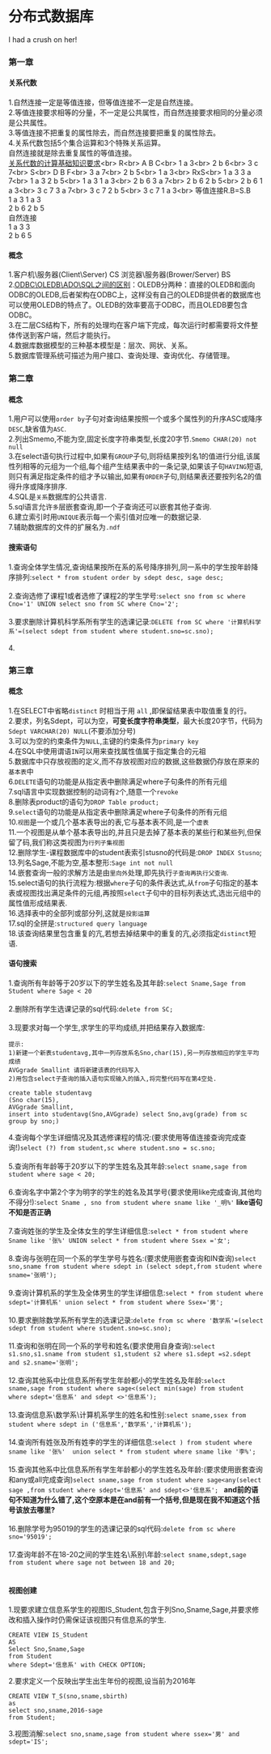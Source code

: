 # 分布式数据库
I had a crush on her!
### 第一章
#### 关系代数
1.自然连接一定是等值连接，但等值连接不一定是自然连接。<br>
2.等值连接要求相等的分量，不一定是公共属性，而自然连接要求相同的分量必须是公共属性。<br>
3.等值连接不把重复的属性除去，而自然连接要把重复的属性除去。<br>
4.关系代数包括5个集合运算和3个特殊关系运算。<br>
自然连接就是除去重复属性的等值连接。<br>
[关系代数的计算基础知识要求](https://www.sogou.com/link?url=DSOYnZeCC_owkDvmYG0gMz-JrNZwwuWK1JG7YC2B9Nw-tFzkIQ3_Tp8-QMMFL5y4HWJXhi2GHbWuLaNMGv04nw..)<br>
R<br>
A B C<br>
1 a 3<br>
2 b 6<br>
3 c 7<br>
S<br>
D B F<br>
3 a 7<br>
2 b 5<br>
1 a 3<br>
RxS<br>
1 a 3 3 a 7<br>
1 a 3 2 b 5<br>
1 a 3 1 a 3<br>
2 b 6 3 a 7<br>
2 b 6 2 b 5<br>
2 b 6 1 a 3<br>
3 c 7 3 a 7<br>
3 c 7 2 b 5<br>
3 c 7 1 a 3<br>
等值连接R.B=S.B<br>
1 a 3 1 a 3<br>
2 b 6 2 b 5<br>
自然连接<br>
1 a 3 3<br>
2 b 6 5<br>
#### 概念
1.客户机\服务器(Client\Server) CS  浏览器\服务器(Brower/Server) BS<br>
2.[ODBC\OLEDB\ADO\SQL之间的区别](http://www.cnblogs.com/yuanfubiao/archive/2010/12/22/1914149.html)：OLEDB分两种：直接的OLEDB和面向ODBC的OLEDB,后者架构在ODBC上，这样没有自己的OLEDB提供者的数据库也可以使用OLEDB的特点了。OLEDB的效率要高于ODBC，而且OLEDB要包含ODBC。<br>
3.在二层CS结构下，所有的处理均在客户端下完成，每次运行时都需要将文件整体传送到客户端，然后才能执行。<br>
4.数据库数据模型的三种基本模型是：层次、网状、关系。<br>
5.数据库管理系统可描述为用户接口、查询处理、查询优化、存储管理。<br>

### 第二章
#### 概念
1.用户可以使用`order by`子句对查询结果按照一个或多个属性列的升序ASC或降序`DESC`,缺省值为`ASC`.<br>
2.列出Smemo,不能为空,固定长度字符串类型,长度20字节.`Smemo CHAR(20) not null`<br>
3.在select语句执行过程中,如果有`GROUP`子句,则将结果按列名1的值进行分组,该属性列相等的元组为一个组,每个组产生结果表中的一条记录,如果该子句`HAVING`短语,则只有满足指定条件的组才予以输出,如果有`ORDER`子句,则结果表还要按列名2的值得升序或降序排序.<br>
4.SQL是`关系`数据库的公共语言.<br>
5.sql语言允许`多`层嵌套查询,即一个子查询还可以嵌套其他子查询.<br>
6.建立索引时用`UNIQUE`表示每一个索引值对应唯一的数据记录.<br>
7.辅助数据库的文件的扩展名为`.ndf`<br>


#### 搜索语句
1.查询全体学生情况,查询结果按所在系的系号降序排列,同一系中的学生按年龄降序排列:`select * from student order by sdept desc, sage desc;`<br><br>
2.查询选修了课程1或者选修了课程2的学生学号:`select sno from sc where Cno='1' UNION select sno from SC where Cno='2';`<br><br>
3.要求删除计算机科学系所有学生的选课记录:`DELETE from SC where '计算机科学系'=(select sdept from student where student.sno=sc.sno);`<br><br>
4.

### 第三章
#### 概念
1.在SELECT中省略`distinct`  时相当于用  `all`  ,即保留结果表中取值重复的行。<br>
2.要求，列名Sdept，可以为空，**可变长度字符串类型**，最大长度20字节，代码为`Sdept VARCHAR(20) NULL`(不要添加分号)<br>
3.可以为空的约束条件为` NULL `,主键的约束条件为`primary key` <br>
4.在SQL中使用谓语`IN`可以用来查找属性值属于指定集合的元祖<br>
5.数据库中只存放视图的定义,而不存放视图对应的数据,这些数据仍存放在原来的`基本表`中<br>
6.`DELETE`语句的功能是从指定表中删除满足where子句条件的所有元组<br>
7.sql语言中实现数据控制的动词有`2`个,随意一个`revoke`<br>
8.删除表product的语句为`DROP Table product;`<br>
9.`select`语句的功能是从指定表中删除满足where子句条件的所有元组<br>
10.`视图`是一个或几个基本表导出的表,它与基本表不同,是一个`虚表`<br>
11.一个视图是从单个基本表导出的,并且只是去掉了基本表的某些行和某些列,但保留了码,我们称这类视图为`行列子集视图`<br>
12.删除学生-课程数据库中的student表索引stusno的代码是:`DROP INDEX Stusno`;<br>
13.列名Sage,不能为空,基本整形:`Sage int not null`<br>
14.嵌套查询一般的求解方法是由`里向外`处理,即先执行`子查询再执行父查询`.<br>
15.select语句的执行流程为:根据`where`子句的条件表达式,从`from`子句指定的基本表或视图找出满足条件的元组,再按照`select`子句中的目标列表达式,选出元组中的属性值形成结果表.<br>
16.选择表中的全部列或部分列,这就是`投影运算`<br>
17.sql的全拼是:`structured query language`<br>
18.该查询结果里包含重复的亢,若想去掉结果中的重复的亢,必须指定`distinct`短语.<br>

#### 语句搜索
1.查询所有年龄等于20岁以下的学生姓名及其年龄:`select Sname,Sage from Student where Sage < 20`<br><br>
2.删除所有学生选课记录的sql代码:`delete from SC;` <br><br>
3.现要求对每一个学生,求学生的平均成绩,并把结果存入数据库:
```
提示:
1)新建一个新表studentavg,其中一列存放系名Sno,char(15),另一列存放相应的学生平均成绩
AVGgrade Smallint 请将新建该表的代码写入
2)用包含select子查询的插入语句实现输入的插入,将完整代码写在第4空处.

create table studentavg
(Sno char(15),
AVGgrade Smallint,
insert into studentavg(Sno,AVGgrade) select Sno,avg(grade) from sc group by sno;)
```
4.查询每个学生详细情况及其选修课程的情况:(要求使用等值连接查询完成查询!)`select (?) from student,sc where student.sno = sc.sno;`<br><br>
5.查询所有年龄等于20岁以下的学生姓名及其年龄:`select sname,sage from student where sage < 20;`<br><br>
6.查询名字中第2个字为明字的学生的姓名及其学号(要求使用like完成查询,其他均不得分!):`select Sname , sno from student where sname like '_明%'` **like语句不知是否正确**<br><br>
7.查询姓张的学生及全体女生的学生详细信息:`select * from student where Sname like '张%' UNION select * from student where Ssex ='女';`<br><br>
8.查询与张明在同一个系的学生学号与姓名:(要求使用嵌套查询和IN查询)`select sno,sname from student where sdept in (select sdept,from student where sname='张明');`<br><br>
9.查询计算机系的学生及全体男生的学生详细信息:`select * from student where sdept='计算机系' union select * from student where Ssex='男';`<br><br>
10.要求删除数学系所有学生的选课记录:`delete from sc where '数学系'=(select sdept from student where student.sno=sc.sno);`<br><br>
11.查询和张明在同一个系的学号和姓名(要求使用自身查询):`select s1.sno,s1.sname from student s1,student s2 where s1.sdept =s2.sdept and s2.sname='张明';`<br><br>
12.查询其他系中比信息系所有学生年龄都小的学生姓名及年龄:`select sname,sage from student where sage<(select min(sage) from student where sdept='信息系' and sdept <>'信息系');`<br><br>
13.查询信息系\数学系\计算机系学生的姓名和性别:`select sname,ssex from student where sdept in ('信息系','数学系','计算机系');`<br><br>
14.查询所有姓张及所有姓李的学生的详细信息:`select ) from student where  sname like '张%'  union select * from student where sname like '李%';`<br><br>
15.查询其他系中比信息系所有学生年龄都小的学生姓名及年龄:(要求使用嵌套查询和any或all完成查询)`select sname,sage from student where sage<any(select sage ,from student where sdept='信息系' and sdept<>'信息系'; ` **and前的语句不知道为什么错了,这个空原本是在and前有一个括号,但是现在我不知道这个括号该放去哪里?**<br><br>
16.删除学号为95019的学生的选课记录的sql代码:`delete from sc where sno='95019';`<br><br>
17.查询年龄不在18-20之间的学生姓名\系别\年龄:`select sname,sdept,sage from student where sage not between 18 and 20;`<br><br>

#### 视图创建
1.现要求建立信息系学生的视图IS_Student,包含于列Sno,Sname,Sage,并要求修改和插入操作时仍需保证该视图只有信息系的学生.
```
CREATE VIEW IS_Student
AS
Select Sno,Sname,Sage
from Student
where Sdept='信息系' with CHECK OPTION;
```
2.要求定义一个反映出学生出生年份的视图,设当前为2016年
```
CREATE VIEW T_S(sno,sname,sbirth)
as
select sno,sname,2016-sage
from Student;
```

3.视图消解:`select sno,sname,sage from student where ssex='男' and sdept='IS';`<br>

